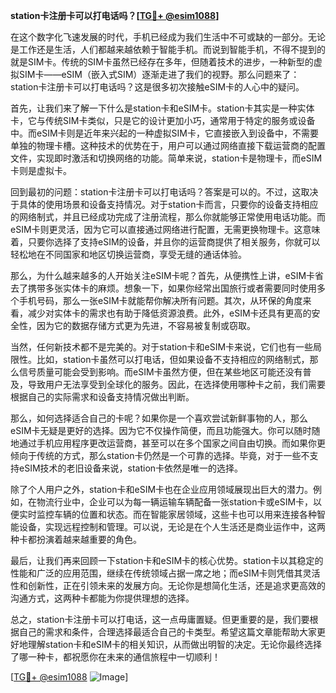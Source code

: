 **station卡注册卡可以打电话吗？[[TG💪+ @esim1088](https://t.me/s/esim1088)]**

在这个数字化飞速发展的时代，手机已经成为我们生活中不可或缺的一部分。无论是工作还是生活，人们都越来越依赖于智能手机。而说到智能手机，不得不提到的就是SIM卡。传统的SIM卡虽然已经存在多年，但随着技术的进步，一种新型的虚拟SIM卡——eSIM（嵌入式SIM）逐渐走进了我们的视野。那么问题来了：station卡注册卡可以打电话吗？这是很多初次接触eSIM卡的人心中的疑问。

首先，让我们来了解一下什么是station卡和eSIM卡。station卡其实是一种实体卡，它与传统SIM卡类似，只是它的设计更加小巧，通常用于特定的服务或设备中。而eSIM卡则是近年来兴起的一种虚拟SIM卡，它直接嵌入到设备中，不需要单独的物理卡槽。这种技术的优势在于，用户可以通过网络直接下载运营商的配置文件，实现即时激活和切换网络的功能。简单来说，station卡是物理卡，而eSIM卡则是虚拟卡。

回到最初的问题：station卡注册卡可以打电话吗？答案是可以的。不过，这取决于具体的使用场景和设备支持情况。对于station卡而言，只要你的设备支持相应的网络制式，并且已经成功完成了注册流程，那么你就能够正常使用电话功能。而eSIM卡则更灵活，因为它可以直接通过网络进行配置，无需更换物理卡。这意味着，只要你选择了支持eSIM的设备，并且你的运营商提供了相关服务，你就可以轻松地在不同国家和地区切换运营商，享受无缝的通话体验。

那么，为什么越来越多的人开始关注eSIM卡呢？首先，从便携性上讲，eSIM卡省去了携带多张实体卡的麻烦。想象一下，如果你经常出国旅行或者需要同时使用多个手机号码，那么一张eSIM卡就能帮你解决所有问题。其次，从环保的角度来看，减少对实体卡的需求也有助于降低资源浪费。此外，eSIM卡还具有更高的安全性，因为它的数据存储方式更为先进，不容易被复制或窃取。

当然，任何新技术都不是完美的。对于station卡和eSIM卡来说，它们也有一些局限性。比如，station卡虽然可以打电话，但如果设备不支持相应的网络制式，那么信号质量可能会受到影响。而eSIM卡虽然方便，但在某些地区可能还没有普及，导致用户无法享受到全球化的服务。因此，在选择使用哪种卡之前，我们需要根据自己的实际需求和设备支持情况做出判断。

那么，如何选择适合自己的卡呢？如果你是一个喜欢尝试新鲜事物的人，那么eSIM卡无疑是更好的选择。因为它不仅操作简便，而且功能强大。你可以随时随地通过手机应用程序更改运营商，甚至可以在多个国家之间自由切换。而如果你更倾向于传统的方式，那么station卡仍然是一个可靠的选择。毕竟，对于一些不支持eSIM技术的老旧设备来说，station卡依然是唯一的选择。

除了个人用户之外，station卡和eSIM卡也在企业应用领域展现出巨大的潜力。例如，在物流行业中，企业可以为每一辆运输车辆配备一张station卡或eSIM卡，以便实时监控车辆的位置和状态。而在智能家居领域，这些卡也可以用来连接各种智能设备，实现远程控制和管理。可以说，无论是在个人生活还是商业运作中，这两种卡都扮演着越来越重要的角色。

最后，让我们再来回顾一下station卡和eSIM卡的核心优势。station卡以其稳定的性能和广泛的应用范围，继续在传统领域占据一席之地；而eSIM卡则凭借其灵活性和创新性，正在引领未来的发展方向。无论你是想简化生活，还是追求更高效的沟通方式，这两种卡都能为你提供理想的选择。

总之，station卡注册卡可以打电话，这一点毋庸置疑。但更重要的是，我们要根据自己的需求和条件，合理选择最适合自己的卡类型。希望这篇文章能帮助大家更好地理解station卡和eSIM卡的相关知识，从而做出明智的决定。无论你最终选择了哪一种卡，都祝愿你在未来的通信旅程中一切顺利！

[[TG💪+ @esim1088](https://t.me/s/esim1088) ![Image](https://i.postimg.cc/4NQfJmqS/Snipaste-2025-05-13-00-14-12.png)]